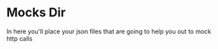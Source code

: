 # Mocks Dir

In here you'll place your json files that are going to help you out to mock http calls
